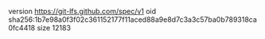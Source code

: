 version https://git-lfs.github.com/spec/v1
oid sha256:1b7e98a0f3f02c361152177f11aced88a9e8d7c3a3c57ba0b789318ca0fc4418
size 12183
